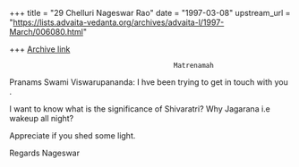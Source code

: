 +++
title = "29 Chelluri Nageswar Rao"
date = "1997-03-08"
upstream_url = "https://lists.advaita-vedanta.org/archives/advaita-l/1997-March/006080.html"

+++
[Archive link](https://lists.advaita-vedanta.org/archives/advaita-l/1997-March/006080.html)

                                             Matrenamah
Pranams Swami Viswarupananda:
I hve been trying to get in touch with you .

I want to know what is the significance of Shivaratri?
Why Jagarana i.e wakeup all night?

Appreciate if you shed some light.

Regards                                                              Nageswar

